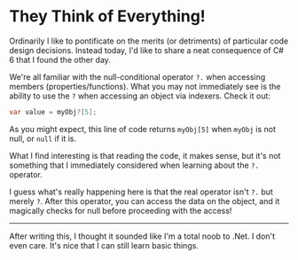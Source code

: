 # They Think of Everything!

Ordinarily I like to pontificate on the merits (or detriments) of particular code design decisions.  Instead today, I'd like to share a neat consequence of C# 6 that I found the other day.

We're all familiar with the null-conditional operator `?.` when accessing members (properties/functions).  What you may not immediately see is the ability to use the `?` when accessing an object via indexers.  Check it out:

```c#
var value = myObj?[5];
```

As you might expect, this line of code returns `myObj[5]` when `myObj` is not null, or `null` if it is.

What I find interesting is that reading the code, it makes sense, but it's not something that I immediately considered when learning about the `?.` operator.

I guess what's really happening here is that the real operator isn't `?.` but merely `?`.  After this operator, you can access the data on the object, and it magically checks for null before proceeding with the access!

---

After writing this, I thought it sounded like I'm a total noob to .Net.  I don't even care.  It's nice that I can still learn basic things.